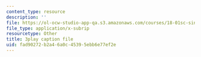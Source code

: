 ```yaml
---
content_type: resource
description: ''
file: https://ol-ocw-studio-app-qa.s3.amazonaws.com/courses/18-01sc-single-variable-calculus-fall-2010/fad90272b2a46a0c45395ebb6e77ef2e_eRCN3daFCmU.srt
file_type: application/x-subrip
resourcetype: Other
title: 3play caption file
uid: fad90272-b2a4-6a0c-4539-5ebb6e77ef2e
---
```

